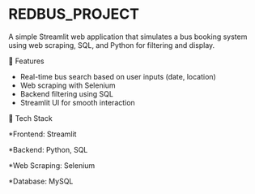 # REDBUS_PROJECT
A simple Streamlit web application that simulates a bus booking system using web scraping, SQL, and Python for filtering and display.

📌 Features
* Real-time bus search based on user inputs (date, location)
* Web scraping with Selenium
* Backend filtering using SQL
* Streamlit UI for smooth interaction
  
🚀 Tech Stack

*Frontend: Streamlit

*Backend: Python, SQL

*Web Scraping: Selenium

*Database: MySQL

